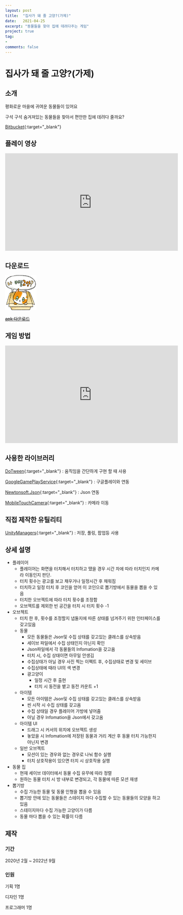 ```yaml
---
layout: post
title:  "집사가 돼 줄 고양?(가제)"
date:   2021-04-25
excerpt: "동물들을 찾아 집에 데려다주는 게임"
project: true
tag:
- 
comments: false
---
```


# 집사가 돼 줄 고양?(가제)

## 소개
평화로운 마을에 귀여운 동물들이 있어요

구석 구석 숨겨져있는 동물들을 찾아서 편안한 집에 데려다 줄까요?

[Bitbucket](https://bitbucket.org/aszd0708/meow-_versionup){:target="_blank"}

## 플레이 영상

<iframe width="560" height="315" src="https://www.youtube.com/embed/vdve4aJZDgg" title="YouTube video player" frameborder="0" allow="accelerometer; autoplay; clipboard-write; encrypted-media; gyroscope; picture-in-picture" allowfullscreen></iframe>

## 다운로드
<img src = "../assets/img/project/fortpolio/Meow_game_icon.png" width="20%">

[~~apk 다운로드~~](https://play.google.com/store/apps/details?id=com.MatZip.findanimal)

## 게임 방법

<iframe width="560" height="315" src="https://www.youtube.com/embed/xKOjjsiz298" title="YouTube video player" frameborder="0" allow="accelerometer; autoplay; clipboard-write; encrypted-media; gyroscope; picture-in-picture" allowfullscreen></iframe>

## 사용한 라이브러리
[DoTween](http://dotween.demigiant.com/){:target="_blank"} : 움직임을 간단하게 구현 할 때 사용

[GoogleGamePlayService](https://developers.google.com/games/services/integration){:target="_blank"} : 구글플레이와 연동

[Newtonsoft.Json](https://github.com/JamesNK/Newtonsoft.Json/releases){:target="_blank"} : Json 연동

[MobileTouchCamera](https://assetstore.unity.com/packages/tools/camera/mobile-touch-camera-43960){:target="_blank"} : 카메라 이동 

## 직접 제작한 유틸리티
[UnityManagers](https://github.com/aszd0708/UnityGameManagers){:target="_blank"} : 저장, 풀링, 팝업등 사용

## 상세 설명
- 플레이어
    - 플레이어는 화면을 터치해서 터치하고 땠을 경우 시간 차에 따라 터치인지 카메라 이동인지 판단.
    - 터치 횟수는 광고를 보고 채우거나 일정시간 후 채워짐
    - 터치하고 일정 터치 후 코인을 얻어 이 코인으로 뽑기방에서 동물을 뽑을 수 있음
    - 터치한 오브젝트에 따라 터치 횟수를 조정함
    - 오브젝트를 제외한 빈 공간을 터치 시 터치 횟수 -1
- 오브젝트
    - 터치 한 후, 횟수를 조정할지 냅둘지에 따른 상태를 넘겨주기 위한 인터페이스를 갖고있음
    - 동물
        - 모든 동물들은 Json및 수집 상태를 갖고있는 클래스를 상속받음
        - 세이브 파일에서 수집 상태인지 아닌지 확인
        - Json파일에서 각 동물들의 Infomation을 갖고옴
        - 터치 시, 수집 상태이면 아무일 안생김
        - 수집상태가 아닐 경우 사진 찍는 이펙트 후, 수집상태로 변경 및 세이브
        - 수집상태에 때라 UI의 색 변경
        - 광고양이
            - 일정 시간 후 출현
            - 터치 시 동전을 뱉고 동전 카운트 +1
    - 아이템
        - 모든 아이템은 Json및 수집 상태를 갖고있는 클래스를 상속받음
        - 씬 시작 시 수집 상태를 갖고옴
        - 수집 상태일 경우 플레이어 가방에 넣어줌
        - 아닐 경우  Infomation을 Json에서 갖고옴
    - 아이템 UI
        - 드래그 시 커서의 위치에 오브젝트 생성
        - 놓았을 시 Infomation에 저장된 동물과 거리 계산 후 동물 터치 가능한지 아닌지 변경
    - 일반 오브젝트
        - 모션이 있는 경우와 없는 경우로 나눠 함수 실행
        - 터치 상호작용이 있으면 터치 시 상호작용 실행
- 동물 집
    - 현재 세이브 데이터에서 동물 수집 유무에 따라 정렬
    - 원하는 동물 터치 시 방 내부로 변경되고, 각 동물에 따른 모션 재생
- 뽑기방
    - 수집 가능한 동물 및 동물 인형을 뽑을 수 있음
    - 뽑기방 안에 있는 동물들은 스테이지 마다 수집할 수 있는 동물들의 모양을 하고 있음
    - 스테이지마다 수집 가능한 고양이가 다름
    - 동물 마다 뽑을 수 있는 확률이 다름

## 제작

### 기간

2020년 2월 ~ 2022년 9월

### 인원
기획 1명

디자인 1명

프로그래머 1명